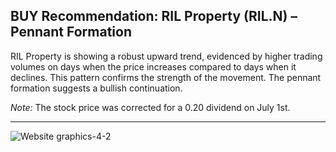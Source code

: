 ## BUY Recommendation: RIL Property (RIL.N) – Pennant Formation

RIL Property is showing a robust upward trend, evidenced by higher trading volumes on days when the price increases compared to days when it declines. This pattern confirms the strength of the movement. The pennant formation suggests a bullish continuation.

*Note:* The stock price was corrected for a 0.20 dividend on July 1st.

---

![Website graphics-4-2](https://github.com/stockpickslk/stockpickslk.github.io/assets/173802017/48a29224-f7d2-4f74-bd69-a191a47dee20)
